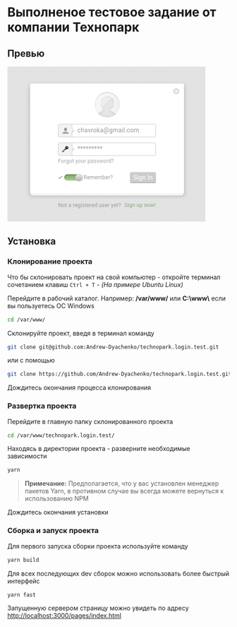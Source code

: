 # Выполненое тестовое задание от компании Технопарк

## Превью
![Technopark login preview](/preview.png)

## Установка

### Клонирование проекта
Что бы склонировать проект на свой компьютер - откройте терминал сочетанием клавиш `Ctrl + T` - *(На примере Ubuntu Linux)*

Перейдите в рабочий каталог. Например: **/var/www/** или **С:\\www\\** если вы пользуетесь ОС Windows
```bash
cd /var/www/
```
Склонируйте проект, введя в терминал команду
```bash
git clone git@github.com:Andrew-Dyachenko/technopark.login.test.git
```
или с помощью
```bash
git clone https://github.com/Andrew-Dyachenko/technopark.login.test.git
```
Дождитесь окончания процесса клонирования

### Развертка проекта
Перейдите в главную папку склонированного проекта
```bash
cd /var/www/technopark.login.test/
```
Находясь в директории проекта - разверните необходимые зависимости
```bash
yarn
```
> **Примечание:** Предполагается, что у вас установлен менеджер пакетов Yarn, в противном случае вы всегда можете вернуться к использованию NPM

Дождитесь окончания установки

### Сборка и запуск проекта
Для первого запуска сборки проекта используйте команду
```bash
yarn build
```
Для всех последующих dev сборок можно использовать более быстрый интерфейс
```bash
yarn fast
```

Запущенную сервером страницу можно увидеть по адресу [http://localhost:3000/pages/index.html](http://localhost:3000/pages/index.html)
